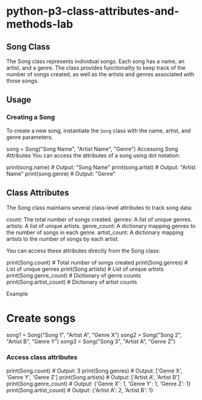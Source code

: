 # python-p3-class-attributes-and-methods-lab

## Song Class

The Song class represents individual songs. Each song has a name, an artist, and a genre. The class provides functionality to keep track of the number of songs created, as well as the artists and genres associated with those songs.

## Usage

### Creating a Song

To create a new song, instantiate the `Song` class with the name, artist, and genre parameters:

song = Song("Song Name", "Artist Name", "Genre")
Accessing Song Attributes
You can access the attributes of a song using dot notation:


print(song.name)    # Output: "Song Name"
print(song.artist)  # Output: "Artist Name"
print(song.genre)   # Output: "Genre"

## Class Attributes ##
The Song class maintains several class-level attributes to track song data:

count: The total number of songs created.
genres: A list of unique genres.
artists: A list of unique artists.
genre_count: A dictionary mapping genres to the number of songs in each genre.
artist_count: A dictionary mapping artists to the number of songs by each artist.

You can access these attributes directly from the Song class:

print(Song.count)        # Total number of songs created
print(Song.genres)       # List of unique genres
print(Song.artists)      # List of unique artists
print(Song.genre_count)  # Dictionary of genre counts
print(Song.artist_count) # Dictionary of artist counts

Example

# Create songs
song1 = Song("Song 1", "Artist A", "Genre X")
song2 = Song("Song 2", "Artist B", "Genre Y")
song3 = Song("Song 3", "Artist A", "Genre Z")

### Access class attributes

print(Song.count)        # Output: 3
print(Song.genres)       # Output: ['Genre X', 'Genre Y', 'Genre Z']
print(Song.artists)      # Output: ['Artist A', 'Artist B']
print(Song.genre_count)  # Output: {'Genre X': 1, 'Genre Y': 1, 'Genre Z': 1}
print(Song.artist_count) # Output: {'Artist A': 2, 'Artist B': 1}
